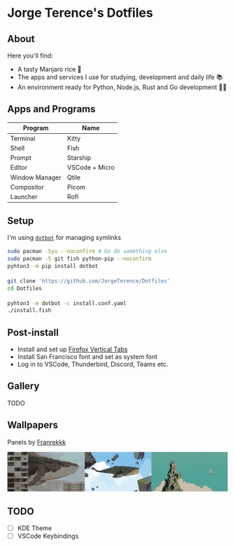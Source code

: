 # Jorge Terence's Dotfiles

## About

Here you'll find:

- A tasty Manjaro rice 🍙
- The apps and services I use for studying, development and daily life 📚
- An environment ready for Python, Node.js, Rust and Go development 🧑‍💻

## Apps and Programs

| Program        | Name           |
| -------------- | -------------- |
| Terminal       | Kitty          |
| Shell          | Fish           |
| Prompt         | Starship       |
| Editor         | VSCode + Micro |
| Window Manager | Qtile          |
| Compositor     | Picom          |
| Launcher       | Rofi           |

## Setup

I'm using [`dotbot`](https://github.com/anishathalye/dotbot) for managing symlinks

```sh
sudo pacman -Syu --noconfirm # Go do something else
sudo pacman -S git fish python-pip --noconfirm
pyhton3 -m pip install dotbot

git clone 'https://github.com/JorgeTerence/Dotfiles'
cd Dotfiles

pyhton3 -m dotbot -c install.conf.yaml
./install.fish
```

## Post-install

- Install and set up [Firefox Vertical Tabs](https://github.com/ranmaru22/firefox-vertical-tabs)
- Install San Francisco font and set as system font
- Log in to VSCode, Thunderbird, Discord, Teams etc.

## Gallery

TODO

## Wallpapers

Panels by [Franrekkk](https://www.reddit.com/user/Franrekkk)

![wallpaper collection](assets/wallpapers.png)

## TODO

- [ ] KDE Theme
- [ ] VSCode Keybindings
